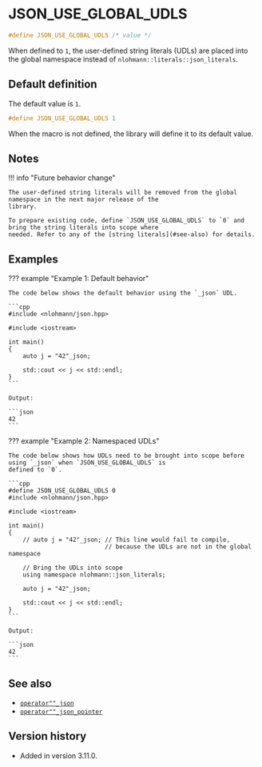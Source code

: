 # JSON_USE_GLOBAL_UDLS

```cpp
#define JSON_USE_GLOBAL_UDLS /* value */
```

When defined to `1`, the user-defined string literals (UDLs) are placed into the global namespace instead of
`nlohmann::literals::json_literals`.

## Default definition

The default value is `1`.

```cpp
#define JSON_USE_GLOBAL_UDLS 1
```

When the macro is not defined, the library will define it to its default value.

## Notes

!!! info "Future behavior change"

    The user-defined string literals will be removed from the global namespace in the next major release of the
    library.

    To prepare existing code, define `JSON_USE_GLOBAL_UDLS` to `0` and bring the string literals into scope where
    needed. Refer to any of the [string literals](#see-also) for details.

## Examples

??? example "Example 1: Default behavior"

    The code below shows the default behavior using the `_json` UDL.
    
    ```cpp
    #include <nlohmann/json.hpp>
    
    #include <iostream>
    
    int main()
    {
        auto j = "42"_json;
    
        std::cout << j << std::endl;
    }
    ```
    
    Output:
    
    ```json
    42
    ```

??? example "Example 2: Namespaced UDLs"

    The code below shows how UDLs need to be brought into scope before using `_json` when `JSON_USE_GLOBAL_UDLS` is
    defined to `0`.
    
    ```cpp
    #define JSON_USE_GLOBAL_UDLS 0
    #include <nlohmann/json.hpp>

    #include <iostream>
    
    int main()
    {
        // auto j = "42"_json; // This line would fail to compile,
                               // because the UDLs are not in the global namespace
    
        // Bring the UDLs into scope
        using namespace nlohmann::json_literals;
    
        auto j = "42"_json;
    
        std::cout << j << std::endl;
    }
    ```
    
    Output:
    
    ```json
    42
    ```

## See also

- [`operator""_json`](../operator_literal_json.md)
- [`operator""_json_pointer`](../operator_literal_json_pointer.md)

## Version history

- Added in version 3.11.0.
